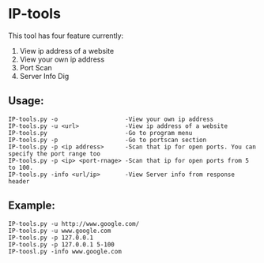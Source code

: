 IP-tools
========

This tool has four feature currently:

  1. View ip address of a website
  2. View your own ip address
  3. Port Scan
  4. Server Info Dig
  
Usage:
------

	IP-tools.py -o                   -View your own ip address
	IP-tools.py -u <url>             -View ip address of a website
	IP-tools.py                      -Go to program menu
	IP-tools.py -p                   -Go to portscan section
	IP-tools.py -p <ip address>   	 -Scan that ip for open ports. You can specify the port range too
	IP-tools.py -p <ip> <port-rnage> -Scan that ip for open ports from 5 to 100.
	IP-tools.py -info <url/ip>       -View Server info from response header
  
Example:
-------- 
  
	IP-tools.py -u http://www.google.com/
	IP-tools.py -u www.google.com
	IP-tools.py -p 127.0.0.1
  	IP-tools.py -p 127.0.0.1 5-100
  	IP-toosl.py -info www.google.com  
